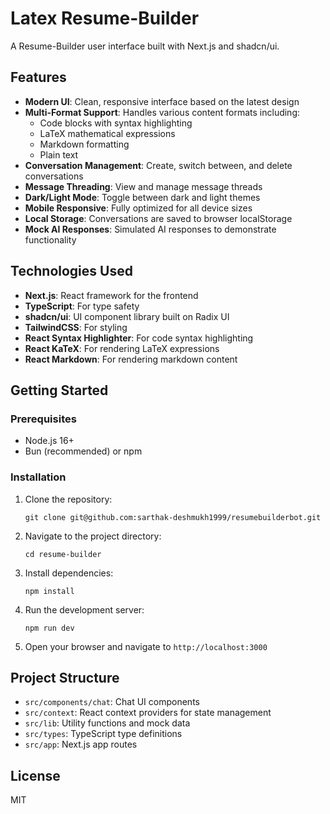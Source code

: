 # Latex Resume-Builder

A Resume-Builder user interface built with Next.js and shadcn/ui.

## Features

- **Modern UI**: Clean, responsive interface based on the latest design
- **Multi-Format Support**: Handles various content formats including:
  - Code blocks with syntax highlighting
  - LaTeX mathematical expressions
  - Markdown formatting
  - Plain text
- **Conversation Management**: Create, switch between, and delete conversations
- **Message Threading**: View and manage message threads
- **Dark/Light Mode**: Toggle between dark and light themes
- **Mobile Responsive**: Fully optimized for all device sizes
- **Local Storage**: Conversations are saved to browser localStorage
- **Mock AI Responses**: Simulated AI responses to demonstrate functionality

## Technologies Used

- **Next.js**: React framework for the frontend
- **TypeScript**: For type safety
- **shadcn/ui**: UI component library built on Radix UI
- **TailwindCSS**: For styling
- **React Syntax Highlighter**: For code syntax highlighting
- **React KaTeX**: For rendering LaTeX expressions
- **React Markdown**: For rendering markdown content

## Getting Started

### Prerequisites

- Node.js 16+
- Bun (recommended) or npm

### Installation

1. Clone the repository:
   ```
   git clone git@github.com:sarthak-deshmukh1999/resumebuilderbot.git
   ```

2. Navigate to the project directory:
   ```
   cd resume-builder
   ```

3. Install dependencies:
   ```
   npm install
   ```

4. Run the development server:
   ```
   npm run dev
   ```

5. Open your browser and navigate to `http://localhost:3000`

## Project Structure

- `src/components/chat`: Chat UI components
- `src/context`: React context providers for state management
- `src/lib`: Utility functions and mock data
- `src/types`: TypeScript type definitions
- `src/app`: Next.js app routes

## License

MIT